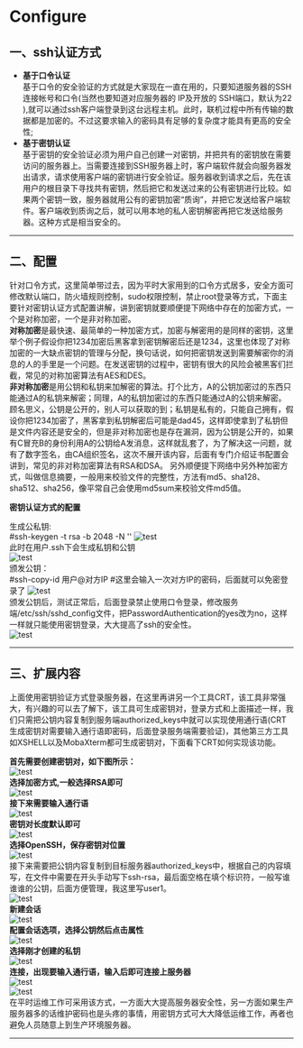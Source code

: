 # Configure
## 一、ssh认证方式   
* **基于口令认证**  
基于口令的安全验证的方式就是大家现在一直在用的，只要知道服务器的SSH连接帐号和口令(当然也要知道对应服务器的 IP及开放的 SSH端口，默认为22 ),就可以通过ssh客户端登录到这台远程主机。此时，联机过程中所有传输的数据都是加密的。不过这要求输入的密码具有足够的复杂度才能具有更高的安全性;
* **基于密钥认证**  
基于密钥的安全验证必须为用户自己创建一对密钥，并把共有的密钥放在需要访问的服务器上。当需要连接到SSH服务器上时，客户端软件就会向服务器发出请求，请求使用客户端的密钥进行安全验证。服务器收到请求之后，先在该用户的根目录下寻找共有密钥，然后把它和发送过来的公有密钥进行比较。如果两个密钥一致，服务器就用公有的密钥加密“质询”，并把它发送给客户端软件。客户端收到质询之后，就可以用本地的私人密钥解密再把它发送给服务器。这种方式是相当安全的。  
***
## 二、配置  
针对口令方式，这里简单带过去，因为平时大家用到的口令方式居多，安全方面可修改默认端口，防火墙规则控制，sudo权限控制，禁止root登录等方式，下面主要针对密钥认证方式配置讲解，讲到密钥就要顺便提下网络中存在的加密方式，一个是对称加密，一个是非对称加密。  
**对称加密**是最快速、最简单的一种加密方式，加密与解密用的是同样的密钥，这里举个例子假设你把1234加密后黑客拿到密钥解密后还是1234，这里也体现了对称加密的一大缺点密钥的管理与分配，换句话说，如何把密钥发送到需要解密你的消息的人的手里是一个问题。在发送密钥的过程中，密钥有很大的风险会被黑客们拦截，常见的对称加密算法有AES和DES。  
**非对称加密**是用公钥和私钥来加解密的算法。打个比方，A的公钥加密过的东西只能通过A的私钥来解密；同理，A的私钥加密过的东西只能通过A的公钥来解密。顾名思义，公钥是公开的，别人可以获取的到；私钥是私有的，只能自己拥有，假设你把1234加密了，黑客拿到私钥解密后可能是dad45，这样即使拿到了私钥但是文件内容还是安全的，但是非对称加密也是存在漏洞，因为公钥是公开的，如果有C冒充B的身份利用A的公钥给A发消息，这样就乱套了，为了解决这一问题，就有了数字签名，由CA组织签名，这次不展开该内容，后面有专门介绍证书配置会讲到，常见的非对称加密算法有RSA和DSA。
另外顺便提下网络中另外种加密方式，叫做信息摘要，一般用来校验文件的完整性，方法有md5、sha128、sha512、sha256，像平常自己会使用md5sum来校验文件md5值。  

**密钥认证方式的配置**    

生成公私钥:  
#ssh-keygen -t rsa -b 2048 -N '' 
![test](https://www.zhengxk.com/wp-content/uploads/2019/07/image-70.png)  
此时在用户.ssh下会生成私钥和公钥  
![test](https://www.zhengxk.com/wp-content/uploads/2019/07/image-71.png)  
颁发公钥：  
#ssh-copy-id  用户@对方IP #这里会输入一次对方IP的密码，后面就可以免密登录了
![test](https://www.zhengxk.com/wp-content/uploads/2019/07/image-72.png)  
颁发公钥后，测试正常后，后面登录禁止使用口令登录，修改服务端/etc/ssh/sshd_config文件，把PasswordAuthentication的yes改为no，这样一样就只能使用密钥登录，大大提高了ssh的安全性。  
![test](https://www.zhengxk.com/wp-content/uploads/2019/07/image-73-1024x258.png)  
***
## 三、扩展内容  

上面使用密钥验证方式登录服务器，在这里再讲另一个工具CRT，该工具非常强大，有兴趣的可以去了解下，该工具可生成密钥对，登录方式和上面描述一样，我们只需把公钥内容复制到服务端authorized_keys中就可以实现使用通行语(CRT生成密钥对需要输入通行语即密码，后面登录服务端需要验证)，其他第三方工具如XSHELL以及MobaXterm都可生成密钥对，下面看下CRT如何实现该功能。   

**首先需要创建密钥对，如下图所示：**  
![test](https://www.zhengxk.com/wp-content/uploads/2019/07/image-75.png)   
**选择加密方式,一般选择RSA即可**   
![test](https://www.zhengxk.com/wp-content/uploads/2019/07/image-76.png)  
**接下来需要输入通行语**   
![test](https://www.zhengxk.com/wp-content/uploads/2019/07/image-77.png)  
**密钥对长度默认即可**   
![test](https://www.zhengxk.com/wp-content/uploads/2019/07/image-78.png)  
**选择OpenSSH，保存密钥对位置**    
![test](https://www.zhengxk.com/wp-content/uploads/2019/07/image-85.png)    
接下来需要把公钥内容复制到目标服务器authorized_keys中，根据自己的内容填写，在文件中需要在开头手动写下ssh-rsa，最后面空格在填个标识符，一般写谁谁谁的公钥，后面方便管理，我这里写user1。    
![test](https://www.zhengxk.com/wp-content/uploads/2019/07/image-86-1024x63.png)  
**新建会话**   
![test](https://www.zhengxk.com/wp-content/uploads/2019/07/image-82.png)  
**配置会话选项，选择公钥然后点击属性**   
![test](https://www.zhengxk.com/wp-content/uploads/2019/07/image-83.png)  
**选择刚才创建的私钥**    
![test](https://www.zhengxk.com/wp-content/uploads/2019/07/image-89.png)  
**连接，出现要输入通行语，输入后即可连接上服务器**   
![test](https://www.zhengxk.com/wp-content/uploads/2019/07/image-87.png)  
![test](https://www.zhengxk.com/wp-content/uploads/2019/07/image-88.png)    
在平时运维工作可采用该方式，一方面大大提高服务器安全性，另一方面如果生产服务器多的话维护密码也是头疼的事情，用密钥方式可大大降低运维工作，再者也避免人员随意上到生产环境服务器。
***
